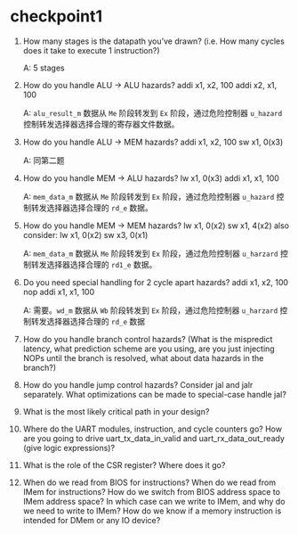 # checkpoint1

1. How many stages is the datapath you’ve drawn? (i.e. How many cycles does it take to execute 1 instruction?)

    A: 5 stages

2. How do you handle ALU → ALU hazards?
    addi x1, x2, 100
    addi x2, x1, 100

    A: `alu_result_m` 数据从 `Me` 阶段转发到 `Ex` 阶段，通过危险控制器 `u_hazard` 控制转发选择器选择合理的寄存器文件数据。

3. How do you handle ALU → MEM hazards?
    addi x1, x2, 100
    sw x1, 0(x3)

    A: 同第二题

4. How do you handle MEM → ALU hazards?
    lw x1, 0(x3)
    addi x1, x1, 100

    A: `mem_data_m` 数据从 `Me` 阶段转发到 `Ex` 阶段，通过危险控制器 `u_hazard` 控制转发选择器选择合理的 `rd_e` 数据。

5. How do you handle MEM → MEM hazards?
    lw x1, 0(x2)
    sw x1, 4(x2)
    also consider:
    lw x1, 0(x2)
    sw x3, 0(x1)

    A: `mem_data_m` 数据从 `Me` 阶段转发到 `Ex` 阶段，通过危险控制器 `u_harzard` 控制转发选择器选择合理的 `rd1_e` 数据。

6. Do you need special handling for 2 cycle apart hazards?
    addi x1, x2, 100
    nop
    addi x1, x1, 100

    A: 需要。`wd_m` 数据从 `Wb` 阶段转发到 `Ex` 阶段，通过危险控制器 `u_harzard` 控制转发选择器选择合理的 `rd_e` 数据

7. How do you handle branch control hazards? (What is the mispredict latency, what prediction scheme are you using, are you just injecting NOPs until the branch is resolved, what about data hazards in the branch?)

8. How do you handle jump control hazards? Consider jal and jalr separately. What optimizations can be made to special-case handle jal?

9. What is the most likely critical path in your design?

10. Where do the UART modules, instruction, and cycle counters go? How are you going to drive uart_tx_data_in_valid and uart_rx_data_out_ready (give logic expressions)?

11. What is the role of the CSR register? Where does it go?

12. When do we read from BIOS for instructions? When do we read from IMem for instructions? How do we switch from BIOS address space to IMem address space? In which case can we write to IMem, and why do we need to write to IMem? How do we know if a memory instruction is intended for DMem or any IO device?
